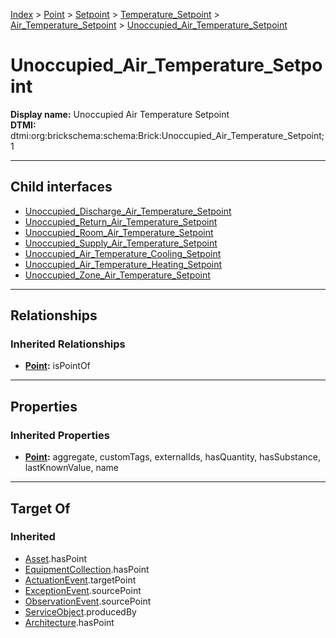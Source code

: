 [Index](../../../../../index.md) > [Point](../../../../Point.md) > [Setpoint](../../../Setpoint.md) > [Temperature_Setpoint](../../Temperature_Setpoint.md) > [Air_Temperature_Setpoint](../Air_Temperature_Setpoint.md) > [Unoccupied_Air_Temperature_Setpoint](#)
# Unoccupied_Air_Temperature_Setpoint

**Display name:** Unoccupied Air Temperature Setpoint<br />
**DTMI:** dtmi:org:brickschema:schema:Brick:Unoccupied_Air_Temperature_Setpoint;1

---

## Child interfaces
* [Unoccupied_Discharge_Air_Temperature_Setpoint](Unoccupied_Discharge_Air_Temperature_Setpoint.md)
* [Unoccupied_Return_Air_Temperature_Setpoint](Unoccupied_Return_Air_Temperature_Setpoint.md)
* [Unoccupied_Room_Air_Temperature_Setpoint](Unoccupied_Room_Air_Temperature_Setpoint.md)
* [Unoccupied_Supply_Air_Temperature_Setpoint](Unoccupied_Supply_Air_Temperature_Setpoint.md)
* [Unoccupied_Air_Temperature_Cooling_Setpoint](Unoccupied_Air_Temperature_Cooling_Setpoint.md)
* [Unoccupied_Air_Temperature_Heating_Setpoint](Unoccupied_Air_Temperature_Heating_Setpoint.md)
* [Unoccupied_Zone_Air_Temperature_Setpoint](../Zone_Air_Temperature_Setpoint/Unoccupied_Zone_Air_Temperature_Setpoint.md)

---

## Relationships

### Inherited Relationships
* **[Point](../../../../Point.md):** isPointOf

---

## Properties

### Inherited Properties
* **[Point](../../../../Point.md):** aggregate, customTags, externalIds, hasQuantity, hasSubstance, lastKnownValue, name

---

## Target Of
### Inherited
* [Asset](../../../../../Asset/Asset.md).hasPoint
* [EquipmentCollection](../../../../../Collection/EquipmentCollection.md).hasPoint
* [ActuationEvent](../../../../../Event/PointEvent/ActuationEvent.md).targetPoint
* [ExceptionEvent](../../../../../Event/PointEvent/ExceptionEvent.md).sourcePoint
* [ObservationEvent](../../../../../Event/PointEvent/ObservationEvent.md).sourcePoint
* [ServiceObject](../../../../../Information/ServiceObject/ServiceObject.md).producedBy
* [Architecture](../../../../../Space/Architecture/Architecture.md).hasPoint

